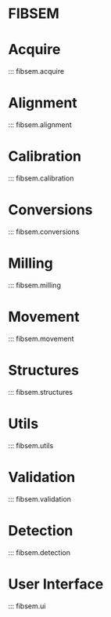 
# FIBSEM


# Acquire
::: fibsem.acquire

# Alignment

::: fibsem.alignment

# Calibration
::: fibsem.calibration

# Conversions
::: fibsem.conversions

# Milling
::: fibsem.milling

# Movement
::: fibsem.movement

# Structures
::: fibsem.structures

# Utils
::: fibsem.utils

# Validation
::: fibsem.validation

# Detection
::: fibsem.detection

# User Interface
::: fibsem.ui